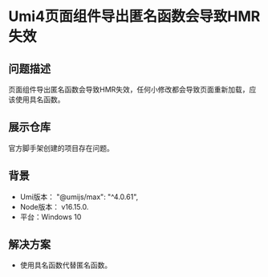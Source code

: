 # Umi4页面组件导出匿名函数会导致HMR失效

## 问题描述

页面组件导出匿名函数会导致HMR失效，任何小修改都会导致页面重新加载，应该使用具名函数。

## 展示仓库

官方脚手架创建的项目存在问题。

## 背景

- Umi版本： "@umijs/max": "^4.0.61",
- Node版本： v16.15.0.
- 平台：Windows 10

## 解决方案

- 使用具名函数代替匿名函数。
